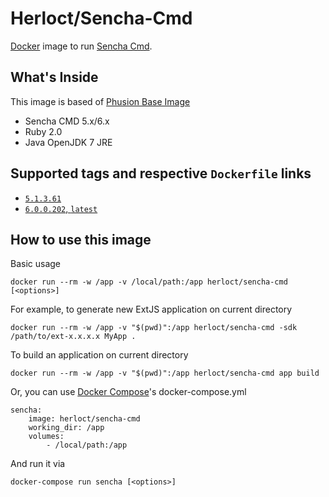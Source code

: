 # Herloct/Sencha-Cmd

[Docker](http://www.docker.com/) image to run [Sencha Cmd](http://www.sencha.com/products/sencha-cmd/#overview).

## What's Inside

This image is based of [Phusion Base Image](https://registry.hub.docker.com/u/phusion/baseimage/)

* Sencha CMD 5.x/6.x
* Ruby 2.0
* Java OpenJDK 7 JRE

## Supported tags and respective `Dockerfile` links

* [`5.1.3.61`](http://https://github.com/herloct/docker-sencha-cmd/blob/master/5.1.3.61/Dockerfile)
* [`6.0.0.202`, `latest`](https://github.com/herloct/docker-sencha-cmd/blob/master/6.0.0.202/Dockerfile)


## How to use this image

Basic usage

    docker run --rm -w /app -v /local/path:/app herloct/sencha-cmd [<options>]

For example, to generate new ExtJS application on current directory

    docker run --rm -w /app -v "$(pwd)":/app herloct/sencha-cmd -sdk /path/to/ext-x.x.x.x MyApp .

To build an application on current directory

    docker run --rm -w /app -v "$(pwd)":/app herloct/sencha-cmd app build

Or, you can use [Docker Compose](https://docs.docker.com/compose/)'s docker-compose.yml

    sencha:
        image: herloct/sencha-cmd
        working_dir: /app
        volumes:
            - /local/path:/app

And run it via

    docker-compose run sencha [<options>]
